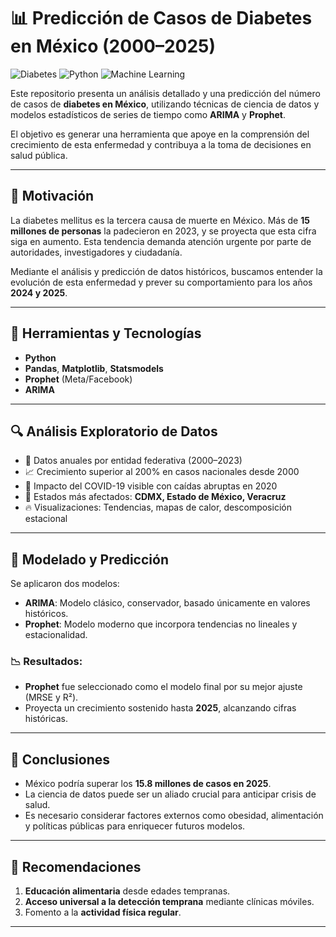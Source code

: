 # 📊 Predicción de Casos de Diabetes en México (2000–2025)

![Diabetes](https://img.shields.io/badge/salud-pública-blue) ![Python](https://img.shields.io/badge/python-✓-green) ![Machine Learning](https://img.shields.io/badge/modelos-ARIMA|Prophet-orange)

Este repositorio presenta un análisis detallado y una predicción del número de casos de **diabetes en México**, utilizando técnicas de ciencia de datos y modelos estadísticos de series de tiempo como **ARIMA** y **Prophet**.

El objetivo es generar una herramienta que apoye en la comprensión del crecimiento de esta enfermedad y contribuya a la toma de decisiones en salud pública.

---

## 🧠 Motivación

La diabetes mellitus es la tercera causa de muerte en México. Más de **15 millones de personas** la padecieron en 2023, y se proyecta que esta cifra siga en aumento. Esta tendencia demanda atención urgente por parte de autoridades, investigadores y ciudadanía.

Mediante el análisis y predicción de datos históricos, buscamos entender la evolución de esta enfermedad y prever su comportamiento para los años **2024 y 2025**.

---

## 🧪 Herramientas y Tecnologías

- **Python**  
- **Pandas**, **Matplotlib**, **Statsmodels**  
- **Prophet** (Meta/Facebook)
- **ARIMA**

---

## 🔍 Análisis Exploratorio de Datos

- 📅 Datos anuales por entidad federativa (2000–2023)
- 📈 Crecimiento superior al 200% en casos nacionales desde 2000
- 🦠 Impacto del COVID-19 visible con caídas abruptas en 2020
- 📍 Estados más afectados: **CDMX, Estado de México, Veracruz**
- 🔥 Visualizaciones: Tendencias, mapas de calor, descomposición estacional

---

## 🔮 Modelado y Predicción

Se aplicaron dos modelos:

- **ARIMA**: Modelo clásico, conservador, basado únicamente en valores históricos.
- **Prophet**: Modelo moderno que incorpora tendencias no lineales y estacionalidad.

### 📉 Resultados:

- **Prophet** fue seleccionado como el modelo final por su mejor ajuste (MRSE y R²).
- Proyecta un crecimiento sostenido hasta **2025**, alcanzando cifras históricas.

---

## 📌 Conclusiones

- México podría superar los **15.8 millones de casos en 2025**.
- La ciencia de datos puede ser un aliado crucial para anticipar crisis de salud.
- Es necesario considerar factores externos como obesidad, alimentación y políticas públicas para enriquecer futuros modelos.

---

## 🧭 Recomendaciones

1. **Educación alimentaria** desde edades tempranas.
2. **Acceso universal a la detección temprana** mediante clínicas móviles.
3. Fomento a la **actividad física regular**.

---
